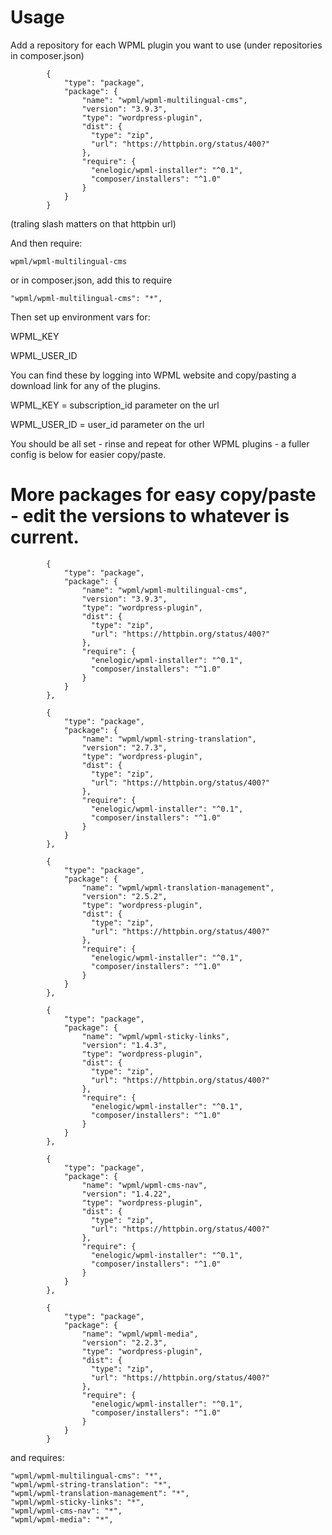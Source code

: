 # Usage

Add a repository for each WPML plugin you want to use (under repositories in composer.json)

```
        {
            "type": "package",
            "package": {
                "name": "wpml/wpml-multilingual-cms",
                "version": "3.9.3",
                "type": "wordpress-plugin",
                "dist": {
                  "type": "zip",
                  "url": "https://httpbin.org/status/400?"
                },
                "require": {
                  "enelogic/wpml-installer": "^0.1",
                  "composer/installers": "^1.0"
                }
            }
        }
```        
        
(traling slash matters on that httpbin url)

And then require:

```
wpml/wpml-multilingual-cms
```

or in composer.json, add this to require

```
"wpml/wpml-multilingual-cms": "*",

```

Then set up environment vars for:

WPML_KEY

WPML_USER_ID

You can find these by logging into WPML website and copy/pasting a download link for any of the plugins.

WPML_KEY = subscription_id parameter on the url

WPML_USER_ID = user_id parameter on the url

You should be all set - rinse and repeat for other WPML plugins - a fuller config is below for easier copy/paste.


# More packages for easy copy/paste - edit the versions to whatever is current.

```
        {
            "type": "package",
            "package": {
                "name": "wpml/wpml-multilingual-cms",
                "version": "3.9.3",
                "type": "wordpress-plugin",
                "dist": {
                  "type": "zip",
                  "url": "https://httpbin.org/status/400?"
                },
                "require": {
                  "enelogic/wpml-installer": "^0.1",
                  "composer/installers": "^1.0"
                }
            }
        },

        {
            "type": "package",
            "package": {
                "name": "wpml/wpml-string-translation",
                "version": "2.7.3",
                "type": "wordpress-plugin",
                "dist": {
                  "type": "zip",
                  "url": "https://httpbin.org/status/400?"
                },
                "require": {
                  "enelogic/wpml-installer": "^0.1",
                  "composer/installers": "^1.0"
                }
            }
        },

        {
            "type": "package",
            "package": {
                "name": "wpml/wpml-translation-management",
                "version": "2.5.2",
                "type": "wordpress-plugin",
                "dist": {
                  "type": "zip",
                  "url": "https://httpbin.org/status/400?"
                },
                "require": {
                  "enelogic/wpml-installer": "^0.1",
                  "composer/installers": "^1.0"
                }
            }
        },

        {
            "type": "package",
            "package": {
                "name": "wpml/wpml-sticky-links",
                "version": "1.4.3",
                "type": "wordpress-plugin",
                "dist": {
                  "type": "zip",
                  "url": "https://httpbin.org/status/400?"
                },
                "require": {
                  "enelogic/wpml-installer": "^0.1",
                  "composer/installers": "^1.0"
                }
            }
        },

        {
            "type": "package",
            "package": {
                "name": "wpml/wpml-cms-nav",
                "version": "1.4.22",
                "type": "wordpress-plugin",
                "dist": {
                  "type": "zip",
                  "url": "https://httpbin.org/status/400?"
                },
                "require": {
                  "enelogic/wpml-installer": "^0.1",
                  "composer/installers": "^1.0"
                }
            }
        },

        {
            "type": "package",
            "package": {
                "name": "wpml/wpml-media",
                "version": "2.2.3",
                "type": "wordpress-plugin",
                "dist": {
                  "type": "zip",
                  "url": "https://httpbin.org/status/400?"
                },
                "require": {
                  "enelogic/wpml-installer": "^0.1",
                  "composer/installers": "^1.0"
                }
            }
        }
```
        
and requires:

```
"wpml/wpml-multilingual-cms": "*",
"wpml/wpml-string-translation": "*",
"wpml/wpml-translation-management": "*",
"wpml/wpml-sticky-links": "*",
"wpml/wpml-cms-nav": "*",
"wpml/wpml-media": "*",
```
